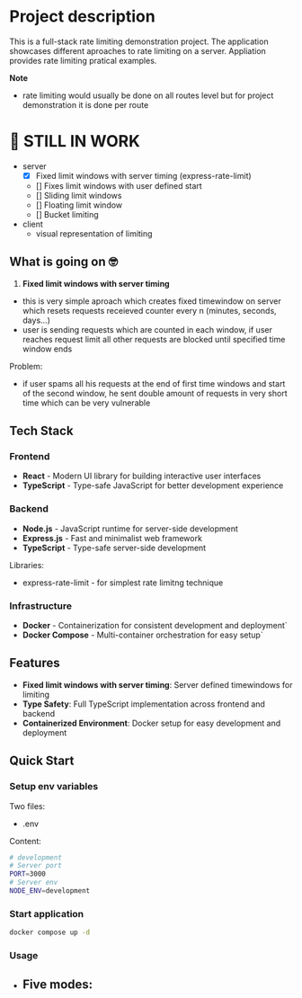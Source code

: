 # Project description

This is a full-stack rate limiting demonstration project. The application showcases different aproaches to rate limiting on a server. Appliation provides rate limiting pratical examples.

**Note**

- rate limiting would usually be done on all routes level but for project demonstration it is done per route

# 🚧 STILL IN WORK

- server
  - [x] Fixed limit windows with server timing (express-rate-limit)
  - [] Fixes limit windows with user defined start
  - [] Sliding limit windows
  - [] Floating limit window
  - [] Bucket limiting
- client
  - visual representation of limiting

## What is going on 🤓

1. **Fixed limit windows with server timing**

- this is very simple aproach which creates fixed timewindow on server which resets requests receieved counter every n (minutes, seconds, days...)
- user is sending requests which are counted in each window, if user reaches request limit all other requests are blocked until specified time window ends

Problem:

- if user spams all his requests at the end of first time windows and start of the second window, he sent double amount of requests in very short time which can be very vulnerable

## Tech Stack

### Frontend

- **React** - Modern UI library for building interactive user interfaces
- **TypeScript** - Type-safe JavaScript for better development experience

### Backend

- **Node.js** - JavaScript runtime for server-side development
- **Express.js** - Fast and minimalist web framework
- **TypeScript** - Type-safe server-side development

Libraries:

- express-rate-limit - for simplest rate limitng technique

### Infrastructure

- **Docker** - Containerization for consistent development and deployment`
- **Docker Compose** - Multi-container orchestration for easy setup`

## Features

- **Fixed limit windows with server timing**: Server defined timewindows for limiting
- **Type Safety**: Full TypeScript implementation across frontend and backend
- **Containerized Environment**: Docker setup for easy development and deployment

## Quick Start

### Setup env variables

Two files:

- .env

Content:

```bash
# development
# Server port
PORT=3000
# Server env
NODE_ENV=development
```

### Start application

```bash
docker compose up -d
```

### **Usage**

- ## Five modes:
